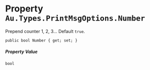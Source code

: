 # Property `Au.Types.PrintMsgOptions.Number`

Prepend counter 1, 2, 3... Default `true`.

```
public bool Number { get; set; }
```

##### Property Value

`bool`